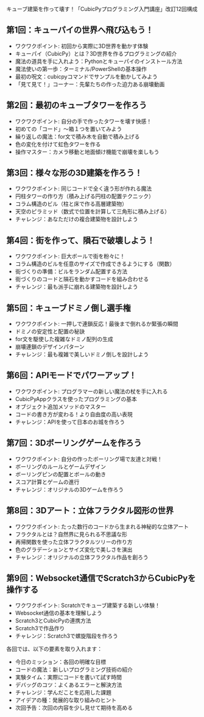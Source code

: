 キューブ建築を作って壊す！「CubicPyプログラミング入門講座」改訂12回構成


## 第1回：キューパイの世界へ飛び込もう！
* ワクワクポイント: 初回から実際に3D世界を動かす体験
* キューパイ（CubicPy）とは？3D世界を作るプログラミングの紹介
* 魔法の道具を手に入れよう：Pythonとキューパイのインストール方法
* 魔法使いの第一歩：ターミナル/PowerShellの基本操作
* 最初の呪文：cubicpyコマンドでサンプルを動かしてみよう
* 「見て見て！」コーナー：先輩たちの作った迫力ある崩壊動画

## 第2回：最初のキューブタワーを作ろう
* ワクワクポイント: 自分の手で作ったタワーを壊す快感！
* 初めての「コード」〜箱１つを置いてみよう
* 繰り返しの魔法：for文で積み木を自動で積み上げる
* 色の変化を付けて虹色タワーを作る
* 操作マスター：カメラ移動と地面傾け機能で崩壊を楽しもう

## 第3回：様々な形の3D建築を作ろう！
* ワクワクポイント: 同じコードで全く違う形が作れる魔法
* 円柱タワーの作り方（積み上げる円柱の配置テクニック）
* コラム構造のビル（柱と床で作る高層建築物）
* 天空のピラミッド（数式で位置を計算して三角形に積み上げる）
* チャレンジ：あなただけの複合建築物を設計しよう

## 第4回：街を作って、隕石で破壊しよう！
* ワクワクポイント: 巨大ボールで街を粉々に！
* コラム構造のビルを任意のサイズで作成できるようにする（関数）
* 街づくりの準備：ビルをランダム配置する方法
* 街づくりのコードと隕石を動かすコードを組み合わせる
* チャレンジ：最も派手に崩れる建築物を設計しよう

## 第5回：キューブドミノ倒し選手権
* ワクワクポイント: 一押しで連鎖反応！最後まで倒れるか緊張の瞬間
* ドミノの安定性と配置の秘訣
* for文を駆使した複雑なドミノ配列の生成
* 崩壊連鎖のデザインパターン
* チャレンジ：最も複雑で美しいドミノ倒しを設計しよう

## 第6回：APIモードでパワーアップ！
* ワクワクポイント: プログラマーの新しい魔法の杖を手に入れる
* CubicPyAppクラスを使ったプログラミングの基本
* オブジェクト追加メソッドのマスター
* コードの書き方が変わる！より自由度の高い表現
* チャレンジ：APIを使って日本のお城を作ろう

## 第7回：3Dボーリングゲームを作ろう
* ワクワクポイント: 自分の作ったボーリング場で友達と対戦！
* ボーリングのルールとゲームデザイン
* ボーリングピンの配置とボールの動き
* スコア計算とゲームの進行
* チャレンジ：オリジナルの3Dゲームを作ろう

## 第8回：3Dアート：立体フラクタル図形の世界
* ワクワクポイント: たった数行のコードから生まれる神秘的な立体アート
* フラクタルとは？自然界に見られる不思議な形
* 再帰関数を使った立体フラクタルツリーの作り方
* 色のグラデーションとサイズ変化で美しさを演出
* チャレンジ：オリジナルの立体フラクタル作品を創ろう

## 第9回：Websocket通信でScratch3からCubicPyを操作する
* ワクワクポイント: Scratchでキューブ建築する新しい体験！
* Websocket通信の基本を理解しよう
* Scratch3とCubicPyの連携方法
* Scratch3で作品作り
* チャレンジ：Scratch3で螺旋階段を作ろう

各回では、以下の要素を取り入れます：
* 今日のミッション：各回の明確な目標
* コードの魔法：新しいプログラミング技術の紹介
* 実験タイム：実際にコードを書いて試す時間
* デバッグのコツ：よくあるエラーと解決方法
* チャレンジ：学んだことを応用した課題
* アイデアの種：発展的な取り組みのヒント
* 次回予告：次回の内容を少し見せて期待を高める

